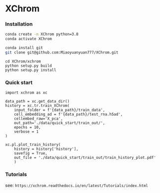 # XChrom

### Installation
```bash
conda create -n XChrom python=3.8
conda activate XChrom

conda install git
git clone git@github.com:Miaoyuanyuan777/XChrom.git
```

```
cd XChrom/xchrom
python setup.py build
python setup.py install
```

### Quick start
```
import xchrom as xc

data_path = xc.get_data_dir()
history = xc.tr.train_XChrom(
    input_folder = f'{data_path}/train_data',
    cell_embedding_ad = f'{data_path}/test_rna.h5ad',
    cellembed_raw='X_pca',
    out_path='./data/quick_start/train_out/',
    epochs = 10,
    verbose = 1
)

xc.pl.plot_train_history(
    history = history['history'],
    savefig = True,
    out_file = './data/quick_start/train_out/train_history_plot.pdf'
    )
```

### Tutorials
see: 
```https://xchrom.readthedocs.io/en/latest/Tutorials/index.html```
